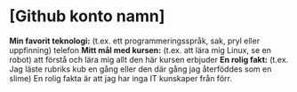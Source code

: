 # [Github konto namn]

**Min favorit teknologi:** (t.ex. ett programmeringsspråk, sak, pryl eller uppfinning)
telefon
**Mitt mål med kursen:** (t.ex. att lära mig Linux, se en robot)
att förstå och lära mig allt den här kursen erbjuder
**En rolig fakt:** (t.ex. Jag läste rubriks kub en gång eller den där gång jag återföddes som en slime)
En rolig fakta är att jag har inga IT kunskaper från förr.

